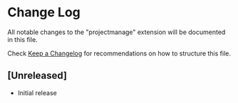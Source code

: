 # Change Log

All notable changes to the "projectmanage" extension will be documented in this file.

Check [Keep a Changelog](http://keepachangelog.com/) for recommendations on how to structure this file.

## [Unreleased]

- Initial release